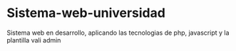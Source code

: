 # Sistema-web-universidad
Sistema web en desarrollo, aplicando las tecnologias de php, javascript y la plantilla vali admin
